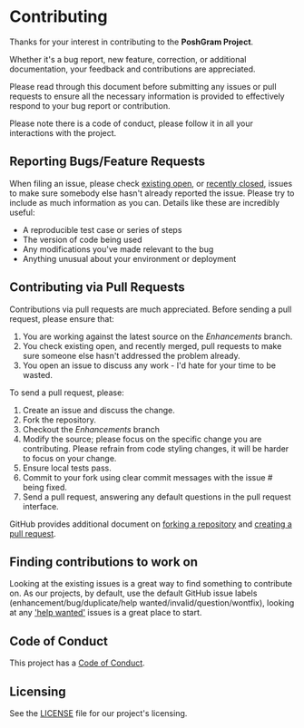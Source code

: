 # Contributing

Thanks for your interest in contributing to the **PoshGram Project**.

Whether it's a bug report, new feature, correction, or additional documentation, your feedback and contributions are appreciated.

Please read through this document before submitting any issues or pull requests to ensure all the necessary information is provided to effectively respond to your bug report or contribution.

Please note there is a code of conduct, please follow it in all your interactions with the project.

## Reporting Bugs/Feature Requests

When filing an issue, please check [existing open](https://github.com/techthoughts2/PoshGram/issues), or [recently closed](https://github.com/techthoughts2/PoshGram/issues?q=is%3Aissue+is%3Aclosed), issues to make sure somebody else hasn't already reported the issue. Please try to include as much information as you can. Details like these are incredibly useful:

* A reproducible test case or series of steps
* The version of code being used
* Any modifications you've made relevant to the bug
* Anything unusual about your environment or deployment

## Contributing via Pull Requests

Contributions via pull requests are much appreciated. Before sending a pull request, please ensure that:

1. You are working against the latest source on the *Enhancements* branch.
1. You check existing open, and recently merged, pull requests to make sure someone else hasn't addressed the problem already.
1. You open an issue to discuss any work - I'd hate for your time to be wasted.

To send a pull request, please:

1. Create an issue and discuss the change.
1. Fork the repository.
1. Checkout the *Enhancements* branch
1. Modify the source; please focus on the specific change you are contributing. Please refrain from code styling changes, it will be harder to focus on your change.
1. Ensure local tests pass.
1. Commit to your fork using clear commit messages with the issue # being fixed.
1. Send a pull request, answering any default questions in the pull request interface.

GitHub provides additional document on [forking a repository](https://help.github.com/articles/fork-a-repo/) and
[creating a pull request](https://help.github.com/articles/creating-a-pull-request/).

## Finding contributions to work on

Looking at the existing issues is a great way to find something to contribute on. As our projects, by default, use the default GitHub issue labels (enhancement/bug/duplicate/help wanted/invalid/question/wontfix), looking at any ['help wanted'](https://github.com/techthoughts2/PoshGram/issues?q=is%3Aopen+is%3Aissue+label%3A%22help+wanted%22) issues is a great place to start.

## Code of Conduct

This project has a [Code of Conduct](CODE_OF_CONDUCT.md).

## Licensing

See the [LICENSE](LICENSE.txt) file for our project's licensing.